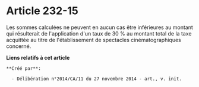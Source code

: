 # Article 232-15

Les sommes calculées ne peuvent en aucun cas être inférieures au montant qui résulterait de l'application d'un taux de 30 %
au montant total de la taxe acquittée au titre de l'établissement de spectacles cinématographiques concerné.

**Liens relatifs à cet article**

	**Créé par**:

	  - Délibération n°2014/CA/11 du 27 novembre 2014 - art., v. init.
